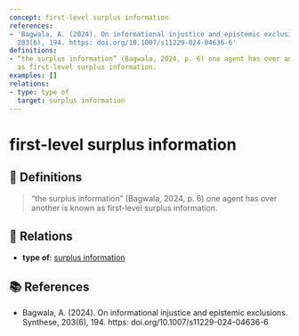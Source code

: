 ```yaml
---
concept: first-level surplus information
references:
- 'Bagwala, A. (2024). On informational injustice and epistemic exclusions. Synthese,
  203(6), 194. https: doi.org/10.1007/s11229-024-04636-6'
definitions:
- “the surplus information” (Bagwala, 2024, p. 6) one agent has over another is known
  as first-level surplus information.
examples: []
relations:
- type: type of
  target: surplus information
---
```


# first-level surplus information

## 📖 Definitions

> “the surplus information” (Bagwala, 2024, p. 6) one agent has over another is known as first-level surplus information.

## 🔗 Relations

- **type of**: [surplus information](./surplus-information.md)

## 📚 References

- Bagwala, A. (2024). On informational injustice and epistemic exclusions. Synthese, 203(6), 194. https: doi.org/10.1007/s11229-024-04636-6

